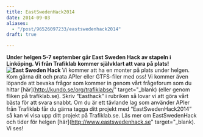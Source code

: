 ```yaml
---
title: EastSwedenHack2014
date: 2014-09-03
aliases:
  - "/post/96526097233/eastswedenhack2014"
draft: true

---
```


<strong>Under helgen 5-7 september går East Sweden Hack av stapeln i Linköping. Vi från Trafiklab kommer självklart att vara på plats! </strong>
<strong><img alt="East Sweden Hack" src="http://eastswedenhack.se/wp-content/uploads/2014/03/esh_logo.png"/></strong>
Vi kommer att ha en monter på plats under helgen. Kom gärna dit och prata APIer eller GTFS-filer med oss! Vi kommer även löpande att bevaka frågor som kommer in genom vårt frågeforum som du hittar [här](http://kundo.se/org/trafiklabse/" target="_blank) (eller genom fliken på trafiklab.se). Skriv &ldquo;Easthack&rdquo; i rubriken så lovar vi att göra vårt bästa för att svara snabbt.
Om du är ett tävlande lag som använder APIer från Trafiklab får du gärna tagga ditt projekt med &ldquo;EastSwedenHack2014&rdquo; så kan vi visa upp ditt projekt på Trafiklab.se.
Läs mer om EastSwedenHack och tider för helgen [här](http://www.eastswedenhack.se" target="_blank).
Vi ses!
 
